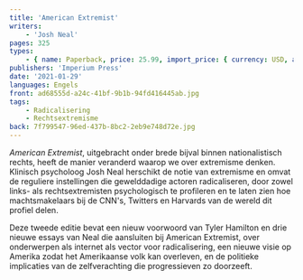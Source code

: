 ```yaml
---
title: 'American Extremist'
writers:
    - 'Josh Neal'
pages: 325
types:
    - { name: Paperback, price: 25.99, import_price: { currency: USD, amount: 23.8 }, isbn: 978-0-648859-36-9 }
publishers: 'Imperium Press'
date: '2021-01-29'
languages: Engels
front: ad68555d-a24c-41bf-9b1b-94fd416445ab.jpg
tags:
    - Radicalisering
    - Rechtsextremisme
back: 7f799547-96ed-437b-8bc2-2eb9e748d72e.jpg
---
```


*American Extremist*, uitgebracht onder brede bijval binnen nationalistisch rechts, heeft de manier veranderd waarop we over extremisme denken. Klinisch psycholoog Josh Neal herschikt de notie van extremisme en omvat de reguliere instellingen die gewelddadige actoren radicaliseren, door zowel links- als rechtsextremisten psychologisch te profileren en te laten zien hoe machtsmakelaars bij de CNN's, Twitters en Harvards van de wereld dit profiel delen.

Deze tweede editie bevat een nieuw voorwoord van Tyler Hamilton en drie nieuwe essays van Neal die aansluiten bij American Extremist, over onderwerpen als internet als vector voor radicalisering, een nieuwe visie op Amerika zodat het Amerikaanse volk kan overleven, en de politieke implicaties van de zelfverachting die progressieven zo doorzeeft.
